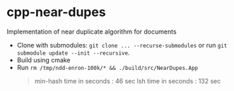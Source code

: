 # cpp-near-dupes
Implementation of near duplicate algorithm for documents

- Clone with submodules: `git clone ... --recurse-submodules` or run `git submodule update --init --recursive`.
- Build using cmake
- Run `rm /tmp/ndd-enron-100k/* && ./build/src/NearDupes.App`
  > min-hash time in seconds : 46 sec
  > lsh time in seconds : 132 sec